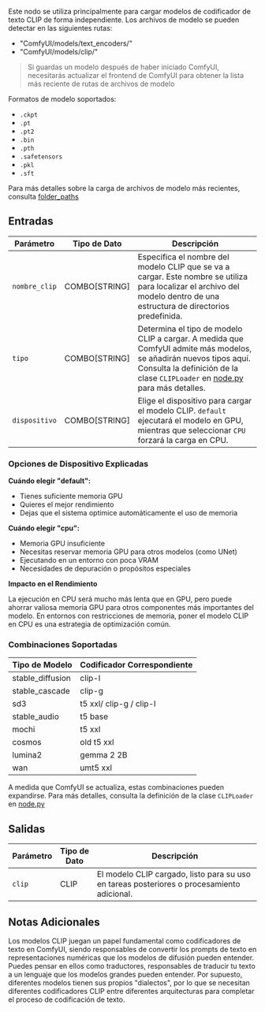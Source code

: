 Este nodo se utiliza principalmente para cargar modelos de codificador de texto CLIP de forma independiente.
Los archivos de modelo se pueden detectar en las siguientes rutas:

- "ComfyUI/models/text_encoders/"
- "ComfyUI/models/clip/"

> Si guardas un modelo después de haber iniciado ComfyUI, necesitarás actualizar el frontend de ComfyUI para obtener la lista más reciente de rutas de archivos de modelo

Formatos de modelo soportados:

- `.ckpt`
- `.pt`
- `.pt2`
- `.bin`
- `.pth`
- `.safetensors`
- `.pkl`
- `.sft`

Para más detalles sobre la carga de archivos de modelo más recientes, consulta [folder_paths](https://github.com/comfyanonymous/ComfyUI/blob/master/folder_paths.py)

## Entradas

| Parámetro     | Tipo de Dato  | Descripción |
|---------------|---------------|-------------|
| `nombre_clip` | COMBO[STRING] | Especifica el nombre del modelo CLIP que se va a cargar. Este nombre se utiliza para localizar el archivo del modelo dentro de una estructura de directorios predefinida. |
| `tipo`        | COMBO[STRING] | Determina el tipo de modelo CLIP a cargar. A medida que ComfyUI admite más modelos, se añadirán nuevos tipos aquí. Consulta la definición de la clase `CLIPLoader` en [node.py](https://github.com/comfyanonymous/ComfyUI/blob/master/nodes.py) para más detalles. |
| `dispositivo` | COMBO[STRING] | Elige el dispositivo para cargar el modelo CLIP. `default` ejecutará el modelo en GPU, mientras que seleccionar `CPU` forzará la carga en CPU. |

### Opciones de Dispositivo Explicadas

**Cuándo elegir "default":**

- Tienes suficiente memoria GPU
- Quieres el mejor rendimiento
- Dejas que el sistema optimice automáticamente el uso de memoria

**Cuándo elegir "cpu":**

- Memoria GPU insuficiente
- Necesitas reservar memoria GPU para otros modelos (como UNet)
- Ejecutando en un entorno con poca VRAM
- Necesidades de depuración o propósitos especiales

**Impacto en el Rendimiento**

La ejecución en CPU será mucho más lenta que en GPU, pero puede ahorrar valiosa memoria GPU para otros componentes más importantes del modelo. En entornos con restricciones de memoria, poner el modelo CLIP en CPU es una estrategia de optimización común.

### Combinaciones Soportadas

| Tipo de Modelo | Codificador Correspondiente |
|----------------|----------------------------|
| stable_diffusion | clip-l |
| stable_cascade | clip-g |
| sd3 | t5 xxl/ clip-g / clip-l |
| stable_audio | t5 base |
| mochi | t5 xxl |
| cosmos | old t5 xxl |
| lumina2 | gemma 2 2B |
| wan | umt5 xxl |

A medida que ComfyUI se actualiza, estas combinaciones pueden expandirse. Para más detalles, consulta la definición de la clase `CLIPLoader` en [node.py](https://github.com/comfyanonymous/ComfyUI/blob/master/nodes.py)

## Salidas

| Parámetro | Tipo de Dato | Descripción |
|-----------|--------------|-------------|
| `clip`    | CLIP         | El modelo CLIP cargado, listo para su uso en tareas posteriores o procesamiento adicional. |

## Notas Adicionales

Los modelos CLIP juegan un papel fundamental como codificadores de texto en ComfyUI, siendo responsables de convertir los prompts de texto en representaciones numéricas que los modelos de difusión pueden entender. Puedes pensar en ellos como traductores, responsables de traducir tu texto a un lenguaje que los modelos grandes pueden entender. Por supuesto, diferentes modelos tienen sus propios "dialectos", por lo que se necesitan diferentes codificadores CLIP entre diferentes arquitecturas para completar el proceso de codificación de texto.
